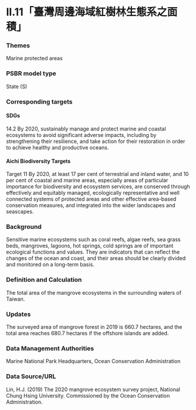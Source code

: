 # II.11「臺灣周邊海域紅樹林生態系之面積」

### Themes
Marine protected areas
### PSBR model type
State (S)
### Corresponding targets
#### SDGs
14.2 By 2020, sustainably manage and protect marine and coastal ecosystems to avoid significant adverse impacts, including by strengthening their resilience, and take action for their restoration in order to achieve healthy and productive oceans.
#### Aichi Biodiversity Targets
Target 11 By 2020, at least 17 per cent of terrestrial and inland water, and 10 per cent of coastal and marine areas, especially areas of particular importance for biodiversity and ecosystem services, are conserved through effectively and equitably managed, ecologically representative and well connected systems of protected areas and other effective area-based conservation measures, and integrated into the wider landscapes and seascapes.
### Background
Sensitive marine ecosystems such as coral reefs, algae reefs, sea grass beds, mangroves, lagoons, hot springs, cold springs are of important ecological functions and values. They are indicators that can reflect the changes of the ocean and coast, and their areas should be clearly divided and monitored on a long-term basis.
### Definition and Calculation
The total area of the mangrove ecosystems in the surrounding waters of Taiwan.
### Updates
The surveyed area of mangrove forest in 2019 is 660.7 hectares, and the total area reaches 680.7 hectares if the offshore islands are added.
### Data Management Authorities
Marine National Park Headquarters, Ocean Conservation Administration
### Data Source/URL
Lin, H.J. (2019) The 2020 mangrove ecosystem survey project, National Chung Hsing University. Commissioned by the Ocean Conservation Administration.
